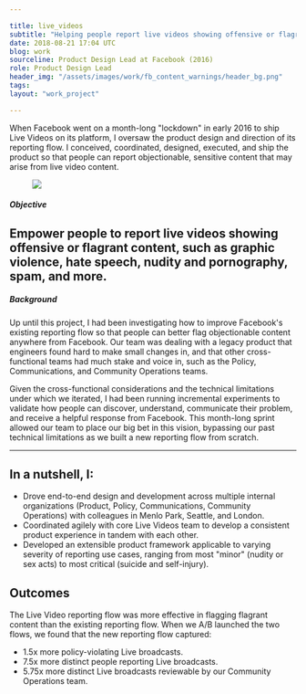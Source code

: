 ```yaml
---

title: live_videos
subtitle: "Helping people report live videos showing offensive or flagrant content"
date: 2018-08-21 17:04 UTC
blog: work
sourceline: Product Design Lead at Facebook (2016)
role: Product Design Lead
header_img: "/assets/images/work/fb_content_warnings/header_bg.png"
tags: 
layout: "work_project"

---
```


<div class="work_section overview col_full">
  <div class="col">
    <p>
      When Facebook went on a month-long "lockdown" in early 2016 to ship Live
      Videos on its platform, I oversaw the product design and direction of its
      reporting flow. I conceived, coordinated, designed, executed, and ship
      the product so that people can report objectionable, sensitive content
      that may arise from live video content.
    </p>
  </div>
</div>

<div class="work_section no_margin col_full_stretch">
  <div class="col">
    <figure>
      <img src="/assets/images/work/fb_reporting_live_videos/project_overview.png" />
    </figure>
  </div>
</div>

<div class="work_section col_full">
  <div class="col">
    <h5 class="work_section_title">
      Objective
    </h5>
    <h2>
      Empower people to report live videos showing offensive or flagrant
      content, such as graphic violence, hate speech, nudity and pornography,
      spam, and more.
    </h2>
  </div>
</div>

<div class="work_section col_full">
  <div class="col">
    <h5 class="work_section_title">
      Background
    </h5>
    <p>
      Up until this project, I had been investigating how to improve Facebook's existing reporting flow so that people can better flag objectionable content anywhere from Facebook. Our team was dealing with a legacy product that engineers found hard to make small changes in, and that other cross-functional teams had much stake and voice in, such as the Policy, Communications, and Community Operations teams.
    </p>
    <p>
      Given the cross-functional considerations and the technical limitations under which we iterated, I had been running incremental experiments to validate how people can discover, understand, communicate their problem, and receive a helpful response from Facebook. This month-long sprint allowed our team to place our big bet in this vision, bypassing our past technical limitations as we built a new reporting flow from scratch.
    </p>
  </div>
</div>

<hr>

<div class="work_section col_full">
  <div class="col">
    <h2>
      In a nutshell, I:
    </h2>
    <p>
      <ul class="styled">
        <li>
          Drove end-to-end design and development across multiple internal
          organizations (Product, Policy, Communications, Community Operations)
           with colleagues in Menlo Park, Seattle, and London.
        </li>
        <li>
          Coordinated agilely with core Live Videos team to develop a
          consistent product experience in tandem with each other.
        </li>
        <li>
          Developed an extensible product framework applicable to varying
          severity of reporting use cases, ranging from most "minor" (nudity or
          sex acts) to most critical (suicide and self-injury).
        </li>
      </ul>
    </p>
  </div>
</div>

<div class="work_section col_full">
  <div class="col">
    <h2>
      Outcomes
    </h2>
    <p>
      The Live Video reporting flow was more effective in flagging flagrant
      content than the existing reporting flow. When we A/B launched the two
      flows, we found that the new reporting flow captured:
    </p>
    <p>
      <ul class="styled">
        <li>
          1.5x more policy-violating Live broadcasts.
        </li>
        <li>
          7.5x more distinct people reporting Live
          broadcasts.
        </li>
        <li>
          5.75x more distinct Live broadcasts reviewable by our Community
          Operations team.
        </li>
      </ul>
    </p>
  </div>
</div>
